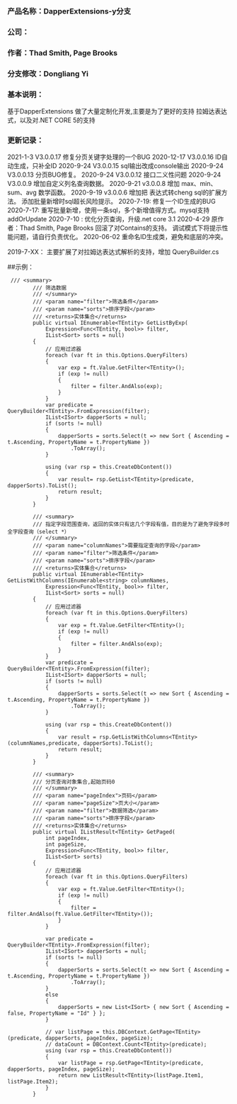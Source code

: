 ### 产品名称：DapperExtensions-y分支
### 公司：
### 作者：Thad Smith, Page Brooks
### 分支修改：Dongliang Yi
### 基本说明：

基于DapperExtensions 做了大量定制化开发,主要是为了更好的支持 拉姆达表达式，以及对.NET CORE 5的支持

### 更新记录：

2021-1-3 V3.0.0.17 修复分页关键字处理的一个BUG
2020-12-17 V3.0.0.16  ID自动生成，只补全ID
2020-9-24 V3.0.0.15 sql输出改成console输出
2020-9-24 V3.0.0.13 分页BUG修复。
2020-9-24 V3.0.0.12 接口二义性问题
2020-9-24 V3.0.0.9 增加自定义列名查询数据。
2020-9-21 v3.0.0.8
增加 max、min、sum、avg 数学函数。
2020-9-19 v3.0.0.6
增加把 表达式转cheng sql的扩展方法。
添加批量新增时sql超长风险提示。
2020-7-19:
修复一个ID生成的BUG
2020-7-17:
重写批量新增，使用一条sql，多个新增值得方式。mysql支持addOrUpdate
2020-7-10 : 
优化分页查询，升级.net core 3.1
2020-4-29
原作者：Thad Smith, Page Brooks
回滚了对Contains的支持。 调试模式下将提示性能问题，请自行负责优化。
2020-06-02
重命名ID生成类，避免和底层的冲突。

2019-7-XX： 主要扩展了对拉姆达表达式解析的支持，增加 QueryBuilder.cs

##示例：
```
 /// <summary>
        /// 筛选数据
        /// </summary>
        /// <param name="filter">筛选条件</param>
        /// <param name="sorts">排序字段</param>
        /// <returns>实体集合</returns>
        public virtual IEnumerable<TEntity> GetListByExp(
            Expression<Func<TEntity, bool>> filter,
            IList<Sort> sorts = null)
        {
            // 应用过滤器
            foreach (var ft in this.Options.QueryFilters)
            {
                var exp = ft.Value.GetFilter<TEntity>();
                if (exp != null)
                {
                    filter = filter.AndAlso(exp);
                }
            }
            var predicate = QueryBuilder<TEntity>.FromExpression(filter);
            IList<ISort> dapperSorts = null;
            if (sorts != null)
            {
                dapperSorts = sorts.Select(t => new Sort { Ascending = t.Ascending, PropertyName = t.PropertyName })
                    .ToArray();
            }

            using (var rsp = this.CreateDbContent())
            {
                var result= rsp.GetList<TEntity>(predicate, dapperSorts).ToList();
                return result;
            }
        }

        /// <summary>
        /// 指定字段范围查询，返回的实体只有这几个字段有值，目的是为了避免字段多时全字段查询（select *）
        /// </summary>
        /// <param name="columnNames">需要指定查询的字段</param>
        /// <param name="filter">筛选条件</param>
        /// <param name="sorts">排序字段</param>
        /// <returns>实体集合</returns>
        public virtual IEnumerable<TEntity> GetListWithColumns(IEnumerable<string> columnNames,
            Expression<Func<TEntity, bool>> filter,
            IList<Sort> sorts = null)
        {
            // 应用过滤器
            foreach (var ft in this.Options.QueryFilters)
            {
                var exp = ft.Value.GetFilter<TEntity>();
                if (exp != null)
                {
                    filter = filter.AndAlso(exp);
                }
            }
            var predicate = QueryBuilder<TEntity>.FromExpression(filter);
            IList<ISort> dapperSorts = null;
            if (sorts != null)
            {
                dapperSorts = sorts.Select(t => new Sort { Ascending = t.Ascending, PropertyName = t.PropertyName })
                    .ToArray();
            }

            using (var rsp = this.CreateDbContent())
            {
                var result = rsp.GetListWithColumns<TEntity>(columnNames,predicate, dapperSorts).ToList();
                return result;
            }
        }

        /// <summary>
        /// 分页查询对象集合,起始页码0
        /// </summary>
        /// <param name="pageIndex">页码</param>
        /// <param name="pageSize">页大小</param>
        /// <param name="filter">数据筛选</param>
        /// <param name="sorts">排序字段</param>
        /// <returns>实体集合</returns>
        public virtual IListResult<TEntity> GetPaged(
            int pageIndex,
            int pageSize,
            Expression<Func<TEntity, bool>> filter,
            IList<Sort> sorts)
        {
            // 应用过滤器
            foreach (var ft in this.Options.QueryFilters)
            {
                var exp = ft.Value.GetFilter<TEntity>();
                if (exp != null)
                {
                    filter = filter.AndAlso(ft.Value.GetFilter<TEntity>());
                }
            }

            var predicate = QueryBuilder<TEntity>.FromExpression(filter);
            IList<ISort> dapperSorts = null;
            if (sorts != null)
            {
                dapperSorts = sorts.Select(t => new Sort { Ascending = t.Ascending, PropertyName = t.PropertyName })
                    .ToArray();
            }
            else
            {
                dapperSorts = new List<ISort> { new Sort { Ascending = false, PropertyName = "Id" } };
            }

            // var listPage = this.DBContext.GetPage<TEntity>(predicate, dapperSorts, pageIndex, pageSize);
            // dataCount = DBContext.Count<TEntity>(predicate);
            using (var rsp = this.CreateDbContent())
            {
                var listPage = rsp.GetPage<TEntity>(predicate, dapperSorts, pageIndex, pageSize);
                return new ListResult<TEntity>(listPage.Item1, listPage.Item2);
            }
        }
```